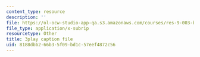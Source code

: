 ```yaml
---
content_type: resource
description: ''
file: https://ol-ocw-studio-app-qa.s3.amazonaws.com/courses/res-9-003-brains-minds-and-machines-summer-course-summer-2015/8188dbb266b35f09bd1c57eef4872c56_ggcbVV3Tquo.vtt
file_type: application/x-subrip
resourcetype: Other
title: 3play caption file
uid: 8188dbb2-66b3-5f09-bd1c-57eef4872c56
---
```

